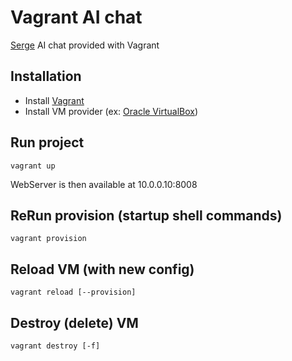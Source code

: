 # Vagrant AI chat
[Serge](https://github.com/serge-chat/serge) AI chat provided with Vagrant

## Installation
- Install [Vagrant](https://developer.hashicorp.com/vagrant/install?product_intent=vagrant)
- Install VM provider (ex: [Oracle VirtualBox](https://www.virtualbox.org/))

## Run project
`vagrant up`

WebServer is then available at 10.0.0.10:8008

## ReRun provision (startup shell commands)
`vagrant provision`

## Reload VM (with new config)
`vagrant reload [--provision]`

## Destroy (delete) VM
`vagrant destroy [-f]`

